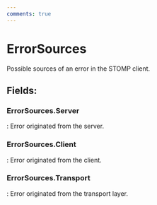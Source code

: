 ```yaml
---
comments: true
---
```

# ErrorSources

Possible sources of an error in the STOMP client. 

## **Fields**:
### **ErrorSources.Server**
: Error originated from the server. 
### **ErrorSources.Client**
: Error originated from the client. 
### **ErrorSources.Transport**
: Error originated from the transport layer. 